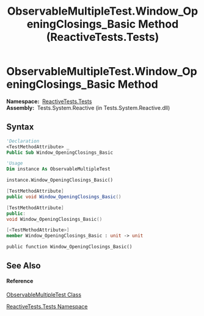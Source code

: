 ﻿---
title: ObservableMultipleTest.Window_OpeningClosings_Basic Method  (ReactiveTests.Tests)
TOCTitle: Window_OpeningClosings_Basic Method
ms:assetid: M:ReactiveTests.Tests.ObservableMultipleTest.Window_OpeningClosings_Basic
ms:mtpsurl: https://msdn.microsoft.com/en-us/library/reactivetests.tests.observablemultipletest.window_openingclosings_basic(v=VS.103)
ms:contentKeyID: 36620290
ms.date: 06/28/2011
mtps_version: v=VS.103
f1_keywords:
- ReactiveTests.Tests.ObservableMultipleTest.Window_OpeningClosings_Basic
dev_langs:
- CSharp
- JScript
- VB
- FSharp
- c++
---

# ObservableMultipleTest.Window\_OpeningClosings\_Basic Method

**Namespace:**  [ReactiveTests.Tests](hh289046\(v=vs.103\).md)  
**Assembly:**  Tests.System.Reactive (in Tests.System.Reactive.dll)

## Syntax

``` vb
'Declaration
<TestMethodAttribute> _
Public Sub Window_OpeningClosings_Basic
```

``` vb
'Usage
Dim instance As ObservableMultipleTest

instance.Window_OpeningClosings_Basic()
```

``` csharp
[TestMethodAttribute]
public void Window_OpeningClosings_Basic()
```

``` c++
[TestMethodAttribute]
public:
void Window_OpeningClosings_Basic()
```

``` fsharp
[<TestMethodAttribute>]
member Window_OpeningClosings_Basic : unit -> unit 
```

``` jscript
public function Window_OpeningClosings_Basic()
```

## See Also

#### Reference

[ObservableMultipleTest Class](hh303586\(v=vs.103\).md)

[ReactiveTests.Tests Namespace](hh289046\(v=vs.103\).md)

